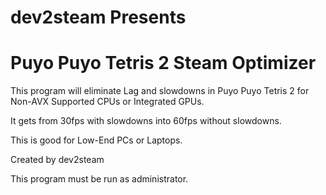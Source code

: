dev2steam Presents
==================================
Puyo Puyo Tetris 2 Steam Optimizer
==================================
This program will eliminate Lag and slowdowns in Puyo Puyo Tetris 2 for Non-AVX Supported CPUs or Integrated GPUs.

It gets from 30fps with slowdowns into 60fps without slowdowns.

This is good for Low-End PCs or Laptops.

Created by dev2steam

This program must be run as administrator.
